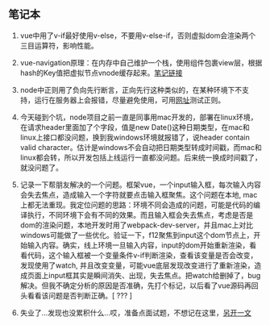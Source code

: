 ## 笔记本
  
1. vue中用了v-if最好使用v-else，不要用v-else-if，否则虚拟dom会渲染两个三目运算符，影响性能。  

2. vue-navigation原理：在内存中自己维护一个栈，使用组件包裹view层，根据hash的Key值把虚拟节点vnode缓存起来。[笔记链接](https://github.com/jeodeng/my-notes/blob/master/articles/vue-navigations.md)  

3. node中正则用了负向先行断言，正向先行这种类似的，在某种环境下不支持，运行在服务器上会报错，尽量避免使用，可用[网址](https://regexr.com/)测试正则。  

4. 今天碰到个坑，node项目之前一直是同事用mac开发的，部署在linux环境，在请求header里面加了个字段，值是new Date()这种日期类型，在mac和linux上接口都没问题，换到我windows环境就报错了，说header contain valid character。估计是windows不会自动把日期类型转成时间戳，而mac和linux都会转，所以开发包括上线运行一直都没问题。后来统一换成时间戳了，就没问题了。  

5. 记录一下帮朋友解决的一个问题。框架vue，一个input输入框，每次输入内容会失去焦点，造成输入一个字符就要点击输入框聚焦。这个问题在本地, mac上都无法重现。我定位问题的思路：环境不同会造成的问题，可能是代码的编译执行，不同环境下会有不同的效果。而且输入框会失去焦点，考虑是否是dom的渲染问题，本地开发时用了webpack-dev-server，并且mac上对比windows可能做了一些优化。验证一下，f12聚焦到input这个dom节点上，开始输入内容。确实，线上环境一旦输入内容，input的dom开始重新渲染，看看代码，这个输入框被一个变量条件v-if判断渲染，查看该变量是否会改变，发现使用了watch, 并且改变变量，可能vue底层发现改变进行了重新渲染，造成页面上input框其实是瞬间消失、出现，失去焦点。把watch给删掉了，bug解决。但我不确定分析的原因是否准确，先打个标记，以后看了vue源码再回头看看该问题是否判断正确。[ ??? ]  

6. 失业了...发现也没累积什么...哎，准备点面试题，不想记在这里，[另开一文](https://github.com/jeodeng/my-notes/blob/master/articles/interview-question.md)  